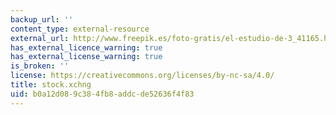 ```yaml
---
backup_url: ''
content_type: external-resource
external_url: http://www.freepik.es/foto-gratis/el-estudio-de-3_41165.htm
has_external_licence_warning: true
has_external_license_warning: true
is_broken: ''
license: https://creativecommons.org/licenses/by-nc-sa/4.0/
title: stock.xchng
uid: b0a12d08-9c38-4fb8-addc-de52636f4f83
---
```

